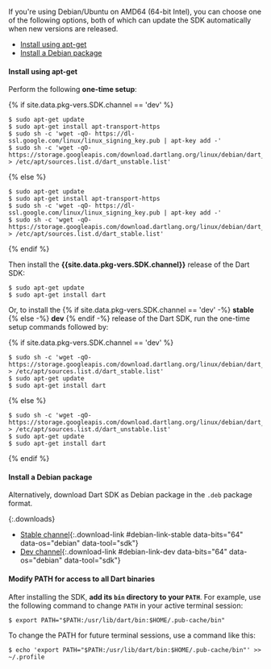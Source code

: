 If you're using Debian/Ubuntu on AMD64 (64-bit Intel), you can choose one of the
following options, both of which can update the SDK automatically when new
versions are released.

* [Install using apt-get](#install-using-apt-get)
* [Install a Debian package](#install-a-debian-package)

#### Install using apt-get

Perform the following **one-time setup**:

{% if site.data.pkg-vers.SDK.channel == 'dev' %}
```terminal
$ sudo apt-get update
$ sudo apt-get install apt-transport-https
$ sudo sh -c 'wget -qO- https://dl-ssl.google.com/linux/linux_signing_key.pub | apt-key add -'
$ sudo sh -c 'wget -qO- https://storage.googleapis.com/download.dartlang.org/linux/debian/dart_unstable.list > /etc/apt/sources.list.d/dart_unstable.list'
```
{% else %}
```terminal
$ sudo apt-get update
$ sudo apt-get install apt-transport-https
$ sudo sh -c 'wget -qO- https://dl-ssl.google.com/linux/linux_signing_key.pub | apt-key add -'
$ sudo sh -c 'wget -qO- https://storage.googleapis.com/download.dartlang.org/linux/debian/dart_stable.list > /etc/apt/sources.list.d/dart_stable.list'
```
{% endif %}

Then install the
**{{site.data.pkg-vers.SDK.channel}}**
release of the Dart SDK:

```terminal
$ sudo apt-get update
$ sudo apt-get install dart
```

Or, to install the
{% if site.data.pkg-vers.SDK.channel == 'dev' -%}
**stable**
{% else -%}
**dev**
{% endif -%}
release of the Dart SDK,
run the one-time setup commands followed by:

{% if site.data.pkg-vers.SDK.channel == 'dev' %}
```terminal
$ sudo sh -c 'wget -qO- https://storage.googleapis.com/download.dartlang.org/linux/debian/dart_stable.list > /etc/apt/sources.list.d/dart_stable.list'
$ sudo apt-get update
$ sudo apt-get install dart
```
{% else %}
```terminal
$ sudo sh -c 'wget -qO- https://storage.googleapis.com/download.dartlang.org/linux/debian/dart_unstable.list > /etc/apt/sources.list.d/dart_unstable.list'
$ sudo apt-get update
$ sudo apt-get install dart
```
{% endif %}


#### Install a Debian package

Alternatively, download Dart SDK as Debian package in the `.deb` package format.

{:.downloads}
- [Stable channel](#){:.download-link #debian-link-stable
  data-bits="64" data-os="debian" data-tool="sdk"}
- [Dev channel](#){:.download-link #debian-link-dev
  data-bits="64" data-os="debian" data-tool="sdk"}


#### Modify PATH for access to all Dart binaries

After installing the SDK, **add its `bin` directory to your `PATH`**. For example,
use the following command to change `PATH` in your active terminal session:

```terminal
$ export PATH="$PATH:/usr/lib/dart/bin:$HOME/.pub-cache/bin"
```

To change the PATH for future terminal sessions, use a command like this:

```terminal
$ echo 'export PATH="$PATH:/usr/lib/dart/bin:$HOME/.pub-cache/bin"' >> ~/.profile
```
